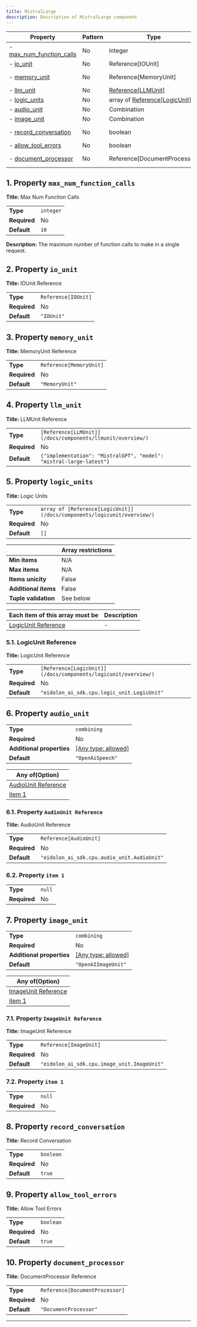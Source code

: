 ```yaml
---
title: MistralLarge
description: Description of MistralLarge component
---
```


| Property                                             | Pattern | Type                          | Deprecated | Definition | Title/Description           |
| ---------------------------------------------------- | ------- | ----------------------------- | ---------- | ---------- | --------------------------- |
| - [max_num_function_calls](#max_num_function_calls ) | No      | integer                       | No         | -          | Max Num Function Calls      |
| - [io_unit](#io_unit )                               | No      | Reference[IOUnit]             | No         | -          | IOUnit Reference            |
| - [memory_unit](#memory_unit )                       | No      | Reference[MemoryUnit]         | No         | -          | MemoryUnit Reference        |
| - [llm_unit](#llm_unit )                             | No      | [Reference[LLMUnit]](/docs/components/llmunit/overview/)            | No         | -          | LLMUnit Reference           |
| - [logic_units](#logic_units )                       | No      | array of [Reference[LogicUnit]](/docs/components/logicunit/overview/) | No         | -          | Logic Units                 |
| - [audio_unit](#audio_unit )                         | No      | Combination                   | No         | -          | -                           |
| - [image_unit](#image_unit )                         | No      | Combination                   | No         | -          | -                           |
| - [record_conversation](#record_conversation )       | No      | boolean                       | No         | -          | Record Conversation         |
| - [allow_tool_errors](#allow_tool_errors )           | No      | boolean                       | No         | -          | Allow Tool Errors           |
| - [document_processor](#document_processor )         | No      | Reference[DocumentProcessor]  | No         | -          | DocumentProcessor Reference |

## <a name="max_num_function_calls"></a>1. Property `max_num_function_calls`

**Title:** Max Num Function Calls

|              |           |
| ------------ | --------- |
| **Type**     | `integer` |
| **Required** | No        |
| **Default**  | `10`      |

**Description:** The maximum number of function calls to make in a single request.

## <a name="io_unit"></a>2. Property `io_unit`

**Title:** IOUnit Reference

|              |                     |
| ------------ | ------------------- |
| **Type**     | `Reference[IOUnit]` |
| **Required** | No                  |
| **Default**  | `"IOUnit"`          |

## <a name="memory_unit"></a>3. Property `memory_unit`

**Title:** MemoryUnit Reference

|              |                         |
| ------------ | ----------------------- |
| **Type**     | `Reference[MemoryUnit]` |
| **Required** | No                      |
| **Default**  | `"MemoryUnit"`          |

## <a name="llm_unit"></a>4. Property `llm_unit`

**Title:** LLMUnit Reference

|              |                                                                     |
| ------------ | ------------------------------------------------------------------- |
| **Type**     | `[Reference[LLMUnit]](/docs/components/llmunit/overview/)`                                                |
| **Required** | No                                                                  |
| **Default**  | `{"implementation": "MistralGPT", "model": "mistral-large-latest"}` |

## <a name="logic_units"></a>5. Property `logic_units`

**Title:** Logic Units

|              |                                 |
| ------------ | ------------------------------- |
| **Type**     | `array of [Reference[LogicUnit]](/docs/components/logicunit/overview/)` |
| **Required** | No                              |
| **Default**  | `[]`                            |

|                      | Array restrictions |
| -------------------- | ------------------ |
| **Min items**        | N/A                |
| **Max items**        | N/A                |
| **Items unicity**    | False              |
| **Additional items** | False              |
| **Tuple validation** | See below          |

| Each item of this array must be           | Description |
| ----------------------------------------- | ----------- |
| [LogicUnit Reference](#logic_units_items) | -           |

### <a name="autogenerated_heading_2"></a>5.1. LogicUnit Reference

**Title:** LogicUnit Reference

|              |                                             |
| ------------ | ------------------------------------------- |
| **Type**     | `[Reference[LogicUnit]](/docs/components/logicunit/overview/)`                      |
| **Required** | No                                          |
| **Default**  | `"eidolon_ai_sdk.cpu.logic_unit.LogicUnit"` |

## <a name="audio_unit"></a>6. Property `audio_unit`

|                           |                                                                           |
| ------------------------- | ------------------------------------------------------------------------- |
| **Type**                  | `combining`                                                               |
| **Required**              | No                                                                        |
| **Additional properties** | [[Any type: allowed]](# "Additional Properties of any type are allowed.") |
| **Default**               | `"OpenAiSpeech"`                                                          |

| Any of(Option)                              |
| ------------------------------------------- |
| [AudioUnit Reference](#audio_unit_anyOf_i0) |
| [item 1](#audio_unit_anyOf_i1)              |

### <a name="audio_unit_anyOf_i0"></a>6.1. Property `AudioUnit Reference`

**Title:** AudioUnit Reference

|              |                                             |
| ------------ | ------------------------------------------- |
| **Type**     | `Reference[AudioUnit]`                      |
| **Required** | No                                          |
| **Default**  | `"eidolon_ai_sdk.cpu.audio_unit.AudioUnit"` |

### <a name="audio_unit_anyOf_i1"></a>6.2. Property `item 1`

|              |        |
| ------------ | ------ |
| **Type**     | `null` |
| **Required** | No     |

## <a name="image_unit"></a>7. Property `image_unit`

|                           |                                                                           |
| ------------------------- | ------------------------------------------------------------------------- |
| **Type**                  | `combining`                                                               |
| **Required**              | No                                                                        |
| **Additional properties** | [[Any type: allowed]](# "Additional Properties of any type are allowed.") |
| **Default**               | `"OpenAIImageUnit"`                                                       |

| Any of(Option)                              |
| ------------------------------------------- |
| [ImageUnit Reference](#image_unit_anyOf_i0) |
| [item 1](#image_unit_anyOf_i1)              |

### <a name="image_unit_anyOf_i0"></a>7.1. Property `ImageUnit Reference`

**Title:** ImageUnit Reference

|              |                                             |
| ------------ | ------------------------------------------- |
| **Type**     | `Reference[ImageUnit]`                      |
| **Required** | No                                          |
| **Default**  | `"eidolon_ai_sdk.cpu.image_unit.ImageUnit"` |

### <a name="image_unit_anyOf_i1"></a>7.2. Property `item 1`

|              |        |
| ------------ | ------ |
| **Type**     | `null` |
| **Required** | No     |

## <a name="record_conversation"></a>8. Property `record_conversation`

**Title:** Record Conversation

|              |           |
| ------------ | --------- |
| **Type**     | `boolean` |
| **Required** | No        |
| **Default**  | `true`    |

## <a name="allow_tool_errors"></a>9. Property `allow_tool_errors`

**Title:** Allow Tool Errors

|              |           |
| ------------ | --------- |
| **Type**     | `boolean` |
| **Required** | No        |
| **Default**  | `true`    |

## <a name="document_processor"></a>10. Property `document_processor`

**Title:** DocumentProcessor Reference

|              |                                |
| ------------ | ------------------------------ |
| **Type**     | `Reference[DocumentProcessor]` |
| **Required** | No                             |
| **Default**  | `"DocumentProcessor"`          |

----------------------------------------------------------------------------------------------------------------------------
